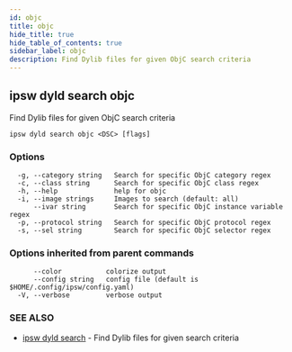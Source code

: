 ```yaml
---
id: objc
title: objc
hide_title: true
hide_table_of_contents: true
sidebar_label: objc
description: Find Dylib files for given ObjC search criteria
---
```

## ipsw dyld search objc

Find Dylib files for given ObjC search criteria

```
ipsw dyld search objc <DSC> [flags]
```

### Options

```
  -g, --category string   Search for specific ObjC category regex
  -c, --class string      Search for specific ObjC class regex
  -h, --help              help for objc
  -i, --image strings     Images to search (default: all)
      --ivar string       Search for specific ObjC instance variable regex
  -p, --protocol string   Search for specific ObjC protocol regex
  -s, --sel string        Search for specific ObjC selector regex
```

### Options inherited from parent commands

```
      --color           colorize output
      --config string   config file (default is $HOME/.config/ipsw/config.yaml)
  -V, --verbose         verbose output
```

### SEE ALSO

* [ipsw dyld search](/docs/cli/ipsw/dyld/search)	 - Find Dylib files for given search criteria

